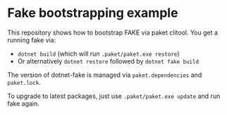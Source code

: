 # Fake bootstrapping example

This repository shows how to bootstrap FAKE via paket clitool.
You get a running fake via:

- `dotnet build` (which will run `.paket/paket.exe restore`)
- Or alternatively `dotnet restore` followed by `dotnet fake build`

The version of dotnet-fake is managed via `paket.dependencies` and `paket.lock`.

To upgrade to latest packages, just use `.paket/paket.exe update` and run fake again.